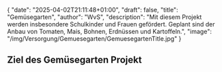 {
    "date": "2025-04-02T21:11:48+01:00",
    "draft": false,
    "title": "Gemüsegarten",
    "author": "WvS",
    "description": "Mit diesem Projekt werden insbesondere Schulkinder und Frauen gefördert. Geplant sind der Anbau von Tomaten, Mais, Bohnen, Erdnüssen und Kartoffeln.",
    "image": "/img/Versorgung/Gemuesegarten/GemuesegartenTitle.jpg"
}
## Ziel des Gemüsegarten Projekt
